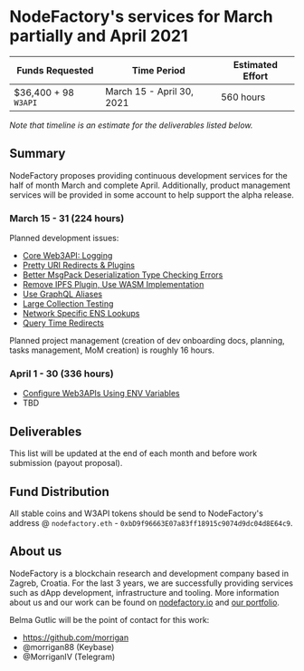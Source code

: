# NodeFactory's services for March partially and April 2021

| Funds Requested | Time Period | Estimated Effort |
|-|-|-|
| $36,400 + 98 `W3API` | March 15 - April 30, 2021 | 560 hours |

*Note that timeline is an estimate for the deliverables listed below.*


## Summary

NodeFactory proposes providing continuous development services for the half of month March and complete April. 
Additionally, product management services will be provided in some account to help support the alpha release. 

### March 15 - 31 (224 hours)

Planned development issues:

* [Core Web3API: Logging](https://github.com/Web3-API/monorepo/issues/185)
* [Pretty URI Redirects & Plugins](https://github.com/Web3-API/monorepo/issues/189)
* [Better MsgPack Deserialization Type Checking Errors](https://github.com/Web3-API/monorepo/issues/206)
* [Remove IPFS Plugin, Use WASM Implementation](https://github.com/Web3-API/monorepo/issues/210)
* [Use GraphQL Aliases](https://github.com/Web3-API/monorepo/issues/191)
* [Large Collection Testing](https://github.com/Web3-API/monorepo/issues/197) 
* [Network Specific ENS Lookups](https://github.com/Web3-API/monorepo/issues/159) 
* [Query Time Redirects](https://github.com/Web3-API/monorepo/issues/155)

Planned project management (creation of dev onboarding docs, planning, tasks management, MoM creation) is roughly 16 hours.

### April 1 - 30 (336 hours)

* [Configure Web3APIs Using ENV Variables](https://github.com/Web3-API/monorepo/issues/140)
* TBD 


## Deliverables

This list will be updated at the end of each month and before work submission (payout proposal).

## Fund Distribution
All stable coins and W3API tokens should be send to NodeFactory's address @ `nodefactory.eth` - `0xbD9f96663E07a83ff18915c9074d9dc04d8E64c9`.

## About us
NodeFactory is a blockchain research and development company based in Zagreb, Croatia. For the last 3 years, we are successfully providing services such as dApp development, infrastructure and tooling. More information about us and our work can be found on [nodefactory.io](https://nodefactory.io/) and [our portfolio](https://nodefactory.io/NodeFactory_portfolio_v5.pdf).

Belma Gutlic will be the point of contact for this work:
- https://github.com/morrigan  
- @morrigan88 (Keybase)
- @MorriganIV (Telegram)
